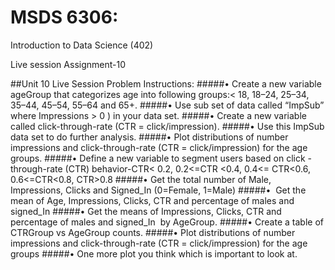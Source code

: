 

# MSDS 6306:
Introduction to Data Science (402)


Live session Assignment-10

##Unit 10 Live Session Problem Instructions:
#####• Create a new variable ageGroup that categorizes age into following groups:< 18, 18–24, 25–34, 35–44, 45–54, 55–64 and 65+.
#####• Use sub set of data called “ImpSub” where Impressions > 0 ) in your data set.
#####• Create a new variable called click-through-rate (CTR = click/impression).
#####• Use this ImpSub data set to do further analysis.
#####• Plot distributions of number impressions and click-through-rate (CTR = click/impression) for the age groups.
#####• Define a new variable to segment users based on click -through-rate (CTR) behavior-CTR< 0.2, 0.2<=CTR <0.4, 0.4<= CTR<0.6, 0.6<=CTR<0.8, CTR>0.8
#####• Get the total number of Male, Impressions, Clicks and Signed_In (0=Female, 1=Male)
#####•  Get the mean of Age, Impressions, Clicks, CTR and percentage of males and signed_In 
#####• Get the means of Impressions, Clicks, CTR and percentage of males and signed_In  by AgeGroup.
#####• Create a table of CTRGroup vs AgeGroup counts.
#####• Plot distributions of number impressions and click-through-rate (CTR = click/impression) for the age groups
#####• One more plot you think which is important to look at.



